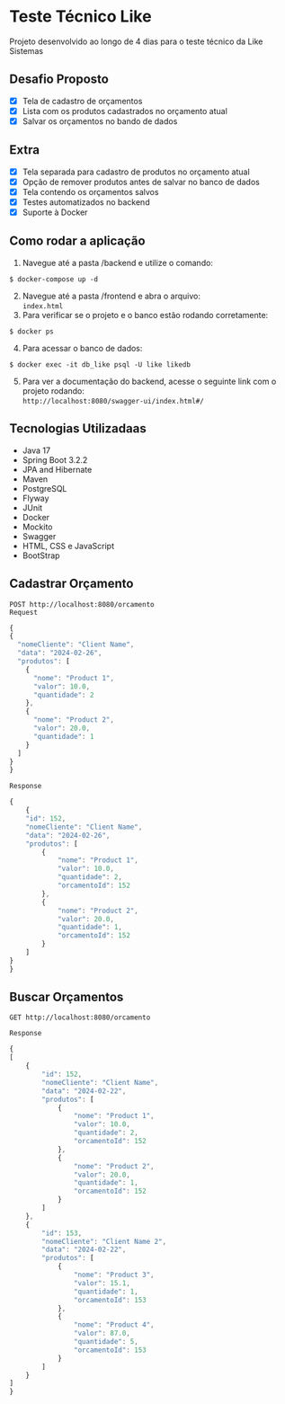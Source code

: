 # Teste Técnico Like
<p>Projeto desenvolvido ao longo de 4 dias para o teste técnico da Like Sistemas</p>

## Desafio Proposto
- [x] Tela de cadastro de orçamentos 
- [x] Lista com os produtos cadastrados no orçamento atual
- [x] Salvar os orçamentos no bando de dados
  
## Extra
- [x] Tela separada para cadastro de produtos no orçamento atual 
- [x] Opção de remover produtos antes de salvar no banco de dados 
- [x] Tela contendo os orçamentos salvos 
- [x] Testes automatizados no backend
- [x] Suporte à Docker 

## Como rodar a aplicação
1. Navegue até a pasta /backend e utilize o comando:
```console
$ docker-compose up -d
```
2. Navegue até a pasta /frontend e abra o arquivo: <br>
`index.html` 
3. Para verificar se o projeto e o banco estão rodando corretamente:
```console
$ docker ps
```
4. Para acessar o banco de dados:
```console
$ docker exec -it db_like psql -U like likedb
```
5. Para ver a documentação do backend, acesse o seguinte link com o projeto rodando: <br>
`http://localhost:8080/swagger-ui/index.html#/`


## Tecnologias Utilizadaas

- Java 17
- Spring Boot 3.2.2
- JPA and Hibernate
- Maven
- PostgreSQL
- Flyway
- JUnit
- Docker
- Mockito
- Swagger
- HTML, CSS e JavaScript
- BootStrap

## Cadastrar Orçamento
`POST http://localhost:8080/orcamento` <br>
`Request`
```jsx
{
{
  "nomeCliente": "Client Name",
  "data": "2024-02-26",
  "produtos": [
    {
      "nome": "Product 1",
      "valor": 10.0,
      "quantidade": 2
    },
    {
      "nome": "Product 2",
      "valor": 20.0,
      "quantidade": 1
    }
  ]
}
}
```

`Response`
```jsx
{
    {
    "id": 152,
    "nomeCliente": "Client Name",
    "data": "2024-02-26",
    "produtos": [
        {
            "nome": "Product 1",
            "valor": 10.0,
            "quantidade": 2,
            "orcamentoId": 152
        },
        {
            "nome": "Product 2",
            "valor": 20.0,
            "quantidade": 1,
            "orcamentoId": 152
        }
    ]
}
}
```

## Buscar Orçamentos
`GET http://localhost:8080/orcamento`

`Response`
```jsx
{
[
    {
        "id": 152,
        "nomeCliente": "Client Name",
        "data": "2024-02-22",
        "produtos": [
            {
                "nome": "Product 1",
                "valor": 10.0,
                "quantidade": 2,
                "orcamentoId": 152
            },
            {
                "nome": "Product 2",
                "valor": 20.0,
                "quantidade": 1,
                "orcamentoId": 152
            }
        ]
    },
    {
        "id": 153,
        "nomeCliente": "Client Name 2",
        "data": "2024-02-22",
        "produtos": [
            {
                "nome": "Product 3",
                "valor": 15.1,
                "quantidade": 1,
                "orcamentoId": 153
            },
            {
                "nome": "Product 4",
                "valor": 87.0,
                "quantidade": 5,
                "orcamentoId": 153
            }
        ]
    }
]
}
``` 
